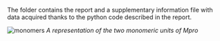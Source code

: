 The folder contains the report and a supplementary information file with data acquired thanks to the python code described in the report.

![monomers](https://github.com/Peppone98/Mpro_H164N/assets/117660597/2292bf37-c96d-4d7f-83f5-d814fb95de53)
*A representation of the two monomeric units of Mpro*
